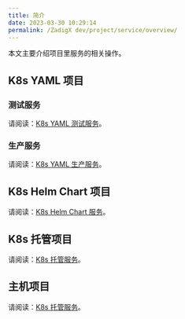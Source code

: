 ```yaml
---
title: 简介
date: 2023-03-30 10:29:14
permalink: /ZadigX dev/project/service/overview/
---
```


本文主要介绍项目里服务的相关操作。

## K8s YAML 项目

### 测试服务

请阅读：[K8s YAML 测试服务](/ZadigX%20dev/project/service/k8s/)。

### 生产服务 <Badge text="企业版" />

请阅读：[K8s YAML 生产服务](/ZadigX%20dev/project/service/k8s/prod/)。

## K8s Helm Chart 项目

请阅读：[K8s Helm Chart 服务](/ZadigX%20dev/project/service/helm/chart/)。

## K8s 托管项目

请阅读：[K8s 托管服务](/ZadigX%20dev/project/service/k8s/host/)。

## 主机项目

请阅读：[K8s 托管服务](/ZadigX%20dev/project/service/vm/)。
